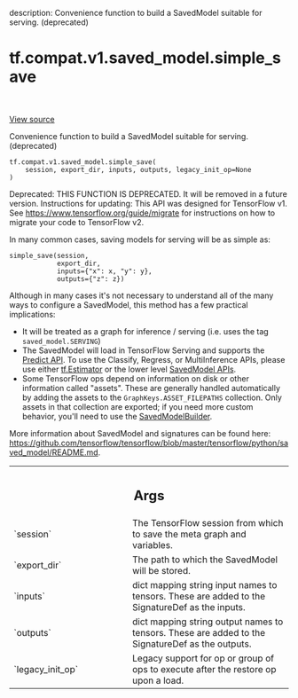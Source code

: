 description: Convenience function to build a SavedModel suitable for serving. (deprecated)

<div itemscope itemtype="http://developers.google.com/ReferenceObject">
<meta itemprop="name" content="tf.compat.v1.saved_model.simple_save" />
<meta itemprop="path" content="Stable" />
</div>

# tf.compat.v1.saved_model.simple_save

<!-- Insert buttons and diff -->

<table class="tfo-notebook-buttons tfo-api nocontent" align="left">

</table>

<a target="_blank" class="external" href="/code/stable/tensorflow/python/saved_model/simple_save.py">View source</a>



Convenience function to build a SavedModel suitable for serving. (deprecated)


<pre class="devsite-click-to-copy prettyprint lang-py tfo-signature-link">
<code>tf.compat.v1.saved_model.simple_save(
    session, export_dir, inputs, outputs, legacy_init_op=None
)
</code></pre>



<!-- Placeholder for "Used in" -->

Deprecated: THIS FUNCTION IS DEPRECATED. It will be removed in a future version.
Instructions for updating:
This API was designed for TensorFlow v1. See https://www.tensorflow.org/guide/migrate for instructions on how to migrate your code to TensorFlow v2.

In many common cases, saving models for serving will be as simple as:

    simple_save(session,
                export_dir,
                inputs={"x": x, "y": y},
                outputs={"z": z})

Although in many cases it's not necessary to understand all of the many ways
    to configure a SavedModel, this method has a few practical implications:
  - It will be treated as a graph for inference / serving (i.e. uses the tag
    `saved_model.SERVING`)
  - The SavedModel will load in TensorFlow Serving and supports the
    [Predict
    API](https://github.com/tensorflow/serving/blob/master/tensorflow_serving/apis/predict.proto).
    To use the Classify, Regress, or MultiInference APIs, please
    use either
    [tf.Estimator](https://www.tensorflow.org/api_docs/python/tf/estimator/Estimator)
    or the lower level
    [SavedModel
    APIs](https://github.com/tensorflow/tensorflow/blob/master/tensorflow/python/saved_model/README.md).
  - Some TensorFlow ops depend on information on disk or other information
    called "assets". These are generally handled automatically by adding the
    assets to the `GraphKeys.ASSET_FILEPATHS` collection. Only assets in that
    collection are exported; if you need more custom behavior, you'll need to
    use the
    [SavedModelBuilder](https://github.com/tensorflow/tensorflow/blob/master/tensorflow/python/saved_model/builder.py).

More information about SavedModel and signatures can be found here:
https://github.com/tensorflow/tensorflow/blob/master/tensorflow/python/saved_model/README.md.

<!-- Tabular view -->
 <table class="responsive fixed orange">
<colgroup><col width="214px"><col></colgroup>
<tr><th colspan="2"><h2 class="add-link">Args</h2></th></tr>

<tr>
<td>
`session`<a id="session"></a>
</td>
<td>
The TensorFlow session from which to save the meta graph and
variables.
</td>
</tr><tr>
<td>
`export_dir`<a id="export_dir"></a>
</td>
<td>
The path to which the SavedModel will be stored.
</td>
</tr><tr>
<td>
`inputs`<a id="inputs"></a>
</td>
<td>
dict mapping string input names to tensors. These are added
to the SignatureDef as the inputs.
</td>
</tr><tr>
<td>
`outputs`<a id="outputs"></a>
</td>
<td>
 dict mapping string output names to tensors. These are added
to the SignatureDef as the outputs.
</td>
</tr><tr>
<td>
`legacy_init_op`<a id="legacy_init_op"></a>
</td>
<td>
Legacy support for op or group of ops to execute after the
restore op upon a load.
</td>
</tr>
</table>

